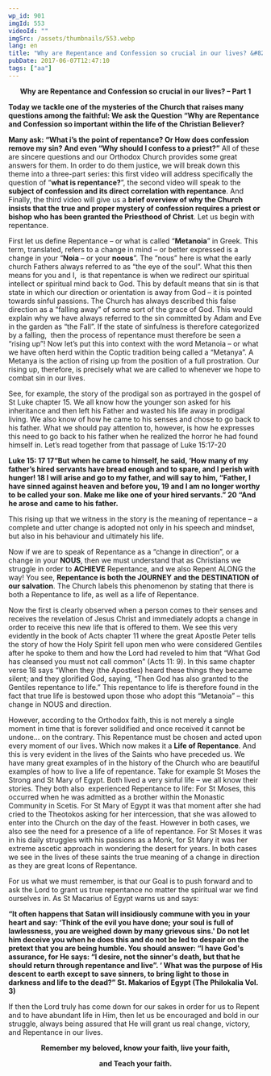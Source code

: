 ```yaml
---
wp_id: 901
imgId: 553
videoId: ""
imgSrc: /assets/thumbnails/553.webp
lang: en
title: "Why are Repentance and Confession so crucial in our lives? &#8211; Part 1"
pubDate: 2017-06-07T12:47:10
tags: ["aa"]
---
```


<p style="text-align: center;"><strong>Why are Repentance and Confession so crucial in our lives? &#8211; Part 1</strong></p>
<p><b>Today we tackle one of the mysteries of the Church that raises many questions among the faithful: We ask the Question “Why are Repentance and Confession so important within the life of the Christian Believer? </b></p>
<p><b>Many ask: “What i’s the point of repentance? Or How does confession remove my sin? And even “Why should I confess to a priest?”</b><span style="font-weight: 400;"> All of these are sincere questions and our Orthodox Church provides some great answers for them. In order to do them justice, we will break down this theme into a three-part series: this first video will address specifically the question of “</span><b>what is repentance?</b><span style="font-weight: 400;">”, the second video will speak to the </span><b>subject of confession and its direct correlation with repentance</b><span style="font-weight: 400;">. And Finally, the third video will give us a </span><b>brief overview of why the Church insists that the</b> <b>true and proper mystery of confession requires a priest or bishop who has been granted the Priesthood of Christ</b><span style="font-weight: 400;">. Let us begin with repentance.</span></p>
<p><span style="font-weight: 400;">First let us define Repentance – or what is called “</span><b>Metanoia</b><span style="font-weight: 400;">” in Greek. This term, translated, refers to a change in mind – or better expressed is a change in your “</span><b>Noia</b><span style="font-weight: 400;"> – or your </span><b>noous</b><span style="font-weight: 400;">”. The “nous” here is what the early church Fathers always referred to as “the eye of the soul”. What this then means for you and I,  is that repentance is when we redirect our spiritual intellect or spiritual mind back to God. This by default means that sin is that state in which our direction or orientation is away from God – it is pointed towards sinful passions. The Church has always described this false direction as a “falling away” of some sort of the grace of God. This would explain why we have always referred to the sin committed by Adam and Eve in the garden as “the Fall”. If the state of sinfulness is therefore categorized by a falling,  then the process of repentance must therefore be seen a “rising up”! Now let’s put this into context with the word Metanoia – or what we have often herd within the Coptic tradition being called a “Metanya”. A Metanya is the action of rising up from the position of a full prostration. Our rising up, therefore, is precisely what we are called to whenever we hope to combat sin in our lives. </span></p>
<p><span style="font-weight: 400;">See, for example, the story of the prodigal son as portrayed in the gospel of St Luke chapter 15. We all know how the younger son asked for his inheritance and then left his Father and wasted his life away in prodigal living. We also know of how he came to his senses and chose to go back to his father. What we should pay attention to, however, is how he expresses this need to go back to his father when he realized the horror he had found himself in. Let’s read together from that passage of Luke 15:17-20</span></p>
<p><b>Luke 15: 17 17</b><b>“But when he came to himself, he said, ‘How many of my father’s hired servants have bread enough and to spare, and I perish with hunger! </b><b>18</b><b> I will arise and go to my father, and will say to him, “Father, I have sinned against heaven and before you, </b><b>19</b><b> and I am no longer worthy to be called your son. Make me like one of your hired servants.” </b><b>20</b><b> “And he arose and came to his father. </b></p>
<p><span style="font-weight: 400;">This rising up that we witness in the story is the meaning of repentance – a complete and utter change is adopted not only in his speech and mindset, but also in his behaviour and ultimately his life.</span></p>
<p><span style="font-weight: 400;">Now if we are to speak of Repentance as a “change in direction”, or a change in your </span><b>NOUS</b><span style="font-weight: 400;">, then we must understand that as Christians we struggle in order to </span><b>ACHIEVE</b><span style="font-weight: 400;"> Repentance, and we also Repent ALONG the way! You see, </span><b>Repentance is both the JOURNEY</b> <b>and the</b> <b>DESTINATION</b> <b>of our salvation</b><span style="font-weight: 400;">. The Church labels this phenomenon by stating that there is both a Repentance to life, as well as a life of Repentance. </span></p>
<p><span style="font-weight: 400;">Now the first is clearly observed when a person comes to their senses and receives the revelation of Jesus Christ and immediately adopts a change in order to receive this new life that is offered to them. We see this very evidently in the book of Acts chapter 11 where the great Apostle Peter tells the story of how the Holy Spirit fell upon men who were considered Gentiles after he spoke to them and how the Lord had reveled to him that “What God has cleansed you must not call common” (Acts 11: 9). In this same chapter verse 18 says “When they (the Apostles) heard these things they became silent; and they glorified God, saying, “Then God has also granted to the Gentiles repentance to life.” This repentance to life is therefore found in the fact that true life is bestowed upon those who adopt this “Metanoia” – this change in NOUS and direction. </span></p>
<p><span style="font-weight: 400;">However, according to the Orthodox faith, this is not merely a single moment in time that is forever solidified and once received it cannot be undone… on the contrary. This Repentance must be chosen and acted upon every moment of our lives. Which now makes it a </span><b>Life of Repentance</b><span style="font-weight: 400;">. And this is very evident in the lives of the Saints who have preceded us. We have many great examples of in the history of the Church who are beautiful examples of how to live a life of repentance. Take for example St Moses the Strong and St Mary of Egypt. Both lived a very sinful life – we all know their stories. They both also  experienced Repentance to life: For St Moses, this occurred when he was admitted as a brother within the Monastic Community in Scetis. For St Mary of Egypt it was that moment after she had cried to the Theotokos asking for her intercession, that she was allowed to enter into the Church on the day of the feast. However in both cases, we also see the need for a presence of a life of repentance. For St Moses it was in his daily struggles with his passions as a Monk, for St Mary it was her extreme ascetic approach in wondering the desert for years. In both cases we see in the lives of these saints the true meaning of a change in direction as they are great Icons of Repentance. </span></p>
<p><span style="font-weight: 400;">For us what we must remember, is that our Goal is to push forward and to ask the Lord to grant us true repentance no matter the spiritual war we find ourselves in. As St Macarius of Egypt warns us and says: </span></p>
<p><b>&#8220;It often happens that Satan will insidiously commune with you in your heart and say: &#8216;Think of the evil you have done; your soul is full of lawlessness, you are weighed down by many grievous sins.' Do not let him deceive you when he does this and do not be led to despair on the pretext that you are being humble. You should answer: &#8220;I have God's assurance, for He says: &#8220;I desire, not the sinner's death, but that he should return through repentance and live&#8221;. &#8216; What was the purpose of His descent to earth except to save sinners, to bring light to those in darkness and life to the dead?&#8221; St. Makarios of Egypt (The Philokalia Vol. 3)</b></p>
<p><span style="font-weight: 400;">If then the Lord truly has come down for our sakes in order for us to Repent and to have abundant life in Him, then let us be encouraged and bold in our struggle, always being assured that He will grant us real change, victory, and Repentance in our lives. </span></p>
<p style="text-align: center;"><b>Remember my beloved, know your faith, live your faith,</b></p>
<p style="text-align: center;"><b> and Teach your faith. </b></p>
